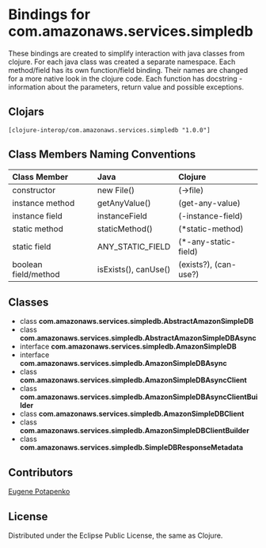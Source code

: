# Bindings for com.amazonaws.services.simpledb

These bindings are created to simplify interaction with java classes from clojure.
For each java class was created a separate namespace.
Each method/field has its own function/field binding.
Their names are changed for a more native look in the clojure code. Each function has docstring - information about the parameters, return value and possible exceptions.

## Clojars

```
[clojure-interop/com.amazonaws.services.simpledb "1.0.0"]
```

## Class Members Naming Conventions

| Class Member | Java | Clojure |
|:--|:--|:--|
| constructor | new File() | (->file) |
| instance method | getAnyValue() | (get-any-value) |
| instance field | instanceField | (-instance-field) |
| static method | staticMethod() | (*static-method) |
| static field | ANY_STATIC_FIELD | (*-any-static-field) |
| boolean field/method | isExists(), canUse() | (exists?), (can-use?) |

## Classes

- class **com.amazonaws.services.simpledb.AbstractAmazonSimpleDB**
- class **com.amazonaws.services.simpledb.AbstractAmazonSimpleDBAsync**
- interface **com.amazonaws.services.simpledb.AmazonSimpleDB**
- interface **com.amazonaws.services.simpledb.AmazonSimpleDBAsync**
- class **com.amazonaws.services.simpledb.AmazonSimpleDBAsyncClient**
- class **com.amazonaws.services.simpledb.AmazonSimpleDBAsyncClientBuilder**
- class **com.amazonaws.services.simpledb.AmazonSimpleDBClient**
- class **com.amazonaws.services.simpledb.AmazonSimpleDBClientBuilder**
- class **com.amazonaws.services.simpledb.SimpleDBResponseMetadata**

## Contributors

[Eugene Potapenko](https://github.com/potapenko/)

## License

Distributed under the Eclipse Public License, the same as Clojure.
